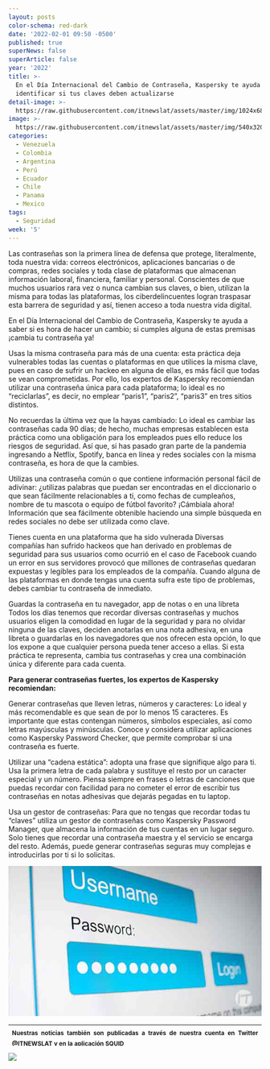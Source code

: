 ```yaml
---
layout: posts
color-schema: red-dark
date: '2022-02-01 09:50 -0500'
published: true
superNews: false
superArticle: false
year: '2022'
title: >-
  En el Día Internacional del Cambio de Contraseña, Kaspersky te ayuda a
  identificar si tus claves deben actualizarse
detail-image: >-
  https://raw.githubusercontent.com/itnewslat/assets/master/img/1024x680/Password-g.jpg
image: >-
  https://raw.githubusercontent.com/itnewslat/assets/master/img/540x320/Password-p.jpg
categories:
  - Venezuela
  - Colombia
  - Argentina
  - Perú
  - Ecuador
  - Chile
  - Panama
  - Mexico
tags:
  - Seguridad
week: '5'
---
```

Las contraseñas son la primera línea de defensa que protege, literalmente, toda nuestra vida: correos electrónicos, aplicaciones bancarias o de compras, redes sociales y toda clase de plataformas que almacenan información laboral, financiera, familiar y personal. Conscientes de que muchos usuarios rara vez o nunca cambian sus claves, o bien, utilizan la misma para todas las plataformas, los ciberdelincuentes logran traspasar esta barrera de seguridad y así, tienen acceso a toda nuestra vida digital.
 
En el Día Internacional del Cambio de Contraseña, Kaspersky te ayuda a saber si es hora de hacer un cambio; si cumples alguna de estas premisas ¡cambia tu contraseña ya!
 
Usas la misma contraseña para más de una cuenta: esta práctica deja vulnerables todas las cuentas o plataformas en que utilices la misma clave, pues en caso de sufrir un hackeo en alguna de ellas, es más fácil que todas se vean comprometidas. Por ello, los expertos de Kaspersky recomiendan utilizar una contraseña única para cada plataforma; lo ideal es no “reciclarlas”, es decir, no emplear “paris1”, “paris2”, “paris3” en tres sitios distintos.
 
No recuerdas la última vez que la hayas cambiado: Lo ideal es cambiar las contraseñas cada 90 días; de hecho, muchas empresas establecen esta práctica como una obligación para los empleados pues ello reduce los riesgos de seguridad. Así que, si has pasado gran parte de la pandemia ingresando a Netflix, Spotify, banca en línea y redes sociales con la misma contraseña, es hora de que la cambies. 
 
Utilizas una contraseña común o que contiene información personal fácil de adivinar: ¿utilizas palabras que puedan ser encontradas en el diccionario o que sean fácilmente relacionables a ti, como fechas de cumpleaños, nombre de tu mascota o equipo de fútbol favorito? ¡Cámbiala ahora! Información que sea fácilmente obtenible haciendo una simple búsqueda en redes sociales no debe ser utilizada como clave. 
 
Tienes cuenta en una plataforma que ha sido vulnerada
Diversas compañías han sufrido hackeos que han derivado en problemas de seguridad para sus usuarios como ocurrió en el caso de Facebook cuando un error en sus servidores provocó que millones de contraseñas quedaran expuestas y legibles para los
empleados de la compañía. Cuando alguna de las plataformas en donde tengas una cuenta sufra este tipo de problemas, debes cambiar tu contraseña de inmediato.
 
Guardas la contraseña en tu navegador, app de notas o en una libreta
Todos los días tenemos que recordar diversas contraseñas y muchos usuarios eligen la comodidad en lugar de la seguridad y para no olvidar ninguna de las claves, deciden anotarlas en una nota adhesiva, en una libreta o guardarlas en los navegadores que nos ofrecen esta opción, lo que los expone a que cualquier persona pueda tener acceso a ellas. Si esta práctica te representa, cambia tus contraseñas y crea una combinación única y diferente para cada cuenta.
 
**Para generar contraseñas fuertes, los expertos de Kaspersky recomiendan:**
 
Generar contraseñas que lleven letras, números y caracteres: Lo ideal y más recomendable es que sean de por lo menos 15 caracteres. Es importante que estas contengan números, símbolos especiales, así como letras mayúsculas y minúsculas. Conoce y considera utilizar aplicaciones como Kaspersky Password Checker, que permite comprobar si una contraseña es fuerte.

Utilizar una “cadena estática”: adopta una frase que signifique algo para ti. Usa la primera letra de cada palabra y sustituye el resto por un caracter especial y un número. Piensa siempre en frases o letras de canciones que puedas recordar con facilidad para no cometer el error de escribir tus contraseñas en notas adhesivas que dejarás pegadas en tu laptop.

Usa un gestor de contraseñas: Para que no tengas que recordar todas tu “claves” utiliza un gestor de contraseñas como Kaspersky Password Manager, que almacena la información de tus cuentas en un lugar seguro. Solo tienes que recordar una contraseña maestra y el servicio se encarga del resto. Además, puede generar contraseñas seguras muy complejas e introducirlas por ti si lo solicitas.


![](https://raw.githubusercontent.com/itnewslat/assets/master/img/540x320/Password-p.jpg)

<table style="height: 42px;" width="569">
<tbody>
<tr>
<td style="text-align: justify;"><sub><strong>Nuestras noticias también son publicadas a través de nuestra cuenta en Twitter <a href="https://twitter.com/itnewslat?lang=es">@ITNEWSLAT</a> y en la aplicación <a href="https://squidapp.co/en/">SQUID</a></strong></sub></td>
</tr>
</tbody>
</table>

<img src="https://tracker.metricool.com/c3po.jpg?hash=56f88a41e39ab42c063cc51676587a04"/>